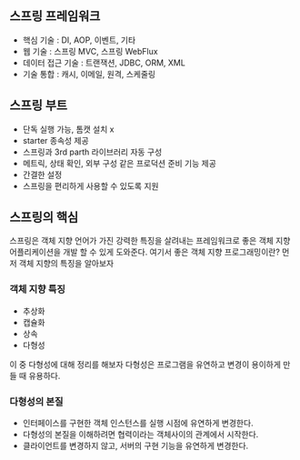 ## 스프링 프레임워크
+ 핵심 기술 : DI, AOP, 이벤트, 기타
+ 웹 기술 : 스프링 MVC, 스프링 WebFlux
+ 데이터 접근 기술 : 트랜잭션, JDBC, ORM, XML
+ 기술 통합 : 캐시, 이메일, 원격, 스케줄링

## 스프링 부트
+ 단독 실행 가능, 톰캣 설치 x
+ starter 종속성 제공
+ 스프링과 3rd parth 라이브러리 자동 구성
+ 메트릭, 상태 확인, 외부 구성 같은 프로덕션 준비 기능 제공
+ 간결한 설정
+ 스프링을 편리하게 사용할 수 있도록 지원

## 스프링의 핵심
스프링은 객체 지향 언어가 가진 강력한 특징을 살려내는 프레임워크로 좋은 객체 지향 어플리케이션을 개발 할 수 있게 도와준다. 여기서 좋은 객체 지향 프로그래밍이란? 먼저 객체 지향의 특징을 알아보자

### 객체 지향 특징
+ 추상화
+ 캡슐화
+ 상속
+ 다형성

이 중 다형성에 대해 정리를 해보자 다형성은 프로그램을 유연하고 변경이 용이하게 만들 때 유용하다.

### 다형성의 본질
+ 인터페이스를 구현한 객체 인스턴스를 실행 시점에 유연하게 변경한다.
+ 다형성의 본질을 이해하려면 협력이라는 객체사이의 관계에서 시작한다.
+ 클라이언트를 변경하지 않고, 서버의 구현 기능을 유연하게 변경한다.
